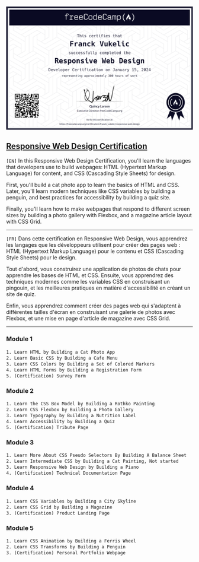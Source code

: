 ![Example Image](certificate.png)

## [Responsive Web Design Certification](https://www.freecodecamp.org/learn/2022/responsive-web-design)

`[EN]`
In this Responsive Web Design Certification, you'll learn the languages that developers use to build webpages: HTML (Hypertext Markup Language) for content, and CSS (Cascading Style Sheets) for design.

First, you'll build a cat photo app to learn the basics of HTML and CSS. Later, you'll learn modern techniques like CSS variables by building a penguin, and best practices for accessibility by building a quiz site.

Finally, you'll learn how to make webpages that respond to different screen sizes by building a photo gallery with Flexbox, and a magazine article layout with CSS Grid.

---

`[FR]` Dans cette certification en Responsive Web Design, vous apprendrez les langages que les développeurs utilisent pour créer des pages web : HTML (Hypertext Markup Language) pour le contenu et CSS (Cascading Style Sheets) pour le design.

Tout d'abord, vous construirez une application de photos de chats pour apprendre les bases de HTML et CSS. Ensuite, vous apprendrez des techniques modernes comme les variables CSS en construisant un pingouin, et les meilleures pratiques en matière d'accessibilité en créant un site de quiz.

Enfin, vous apprendrez comment créer des pages web qui s'adaptent à différentes tailles d'écran en construisant une galerie de photos avec Flexbox, et une mise en page d'article de magazine avec CSS Grid.

---

### Module 1

```
1. Learn HTML by Building a Cat Photo App
2. Learn Basic CSS by Building a Cafe Menu
3. Learn CSS Colors by Building a Set of Colored Markers
4. Learn HTML Forms by Building a Registration Form
5. (Certification) Survey Form
```

### Module 2

```
1. Learn the CSS Box Model by Building a Rothko Painting
2. Learn CSS Flexbox by Building a Photo Gallery
3. Learn Typography by Building a Nutrition Label
4. Learn Accessibility by Building a Quiz
5. (Certification) Tribute Page
```

### Module 3

```
1. Learn More About CSS Pseudo Selectors By Building A Balance Sheet
2. Learn Intermediate CSS by Building a Cat Painting, Not started
3. Learn Responsive Web Design by Building a Piano
4. (Certification) Technical Documentation Page
```

### Module 4

```
1. Learn CSS Variables by Building a City Skyline
2. Learn CSS Grid by Building a Magazine
3. (Certification) Product Landing Page
```

### Module 5

```
1. Learn CSS Animation by Building a Ferris Wheel
2. Learn CSS Transforms by Building a Penguin
3. (Certification) Personal Portfolio Webpage
```
